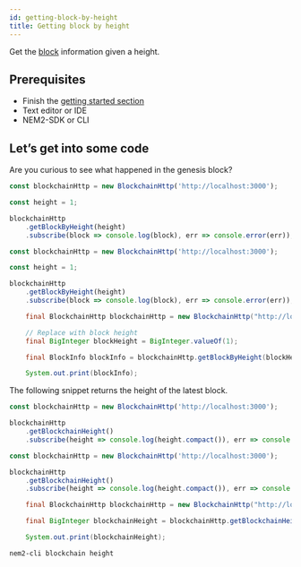 ```yaml
---
id: getting-block-by-height
title: Getting block by height
---
```

Get the [block](../../protocol/block.md) information given a height.

## Prerequisites

- Finish the [getting started section](../../getting-started/setting-up-workstation.md)
- Text editor or IDE
- NEM2-SDK or CLI

## Let’s get into some code

Are you curious to see what happened in the genesis block?

<!--DOCUSAURUS_CODE_TABS-->
<!--TypeScript-->
```js
const blockchainHttp = new BlockchainHttp('http://localhost:3000');

const height = 1;

blockchainHttp
    .getBlockByHeight(height)
    .subscribe(block => console.log(block), err => console.error(err));
```

<!--JavaScript-->
```js
const blockchainHttp = new BlockchainHttp('http://localhost:3000');

const height = 1;

blockchainHttp
    .getBlockByHeight(height)
    .subscribe(block => console.log(block), err => console.error(err));
```

<!--Java-->
```java
    final BlockchainHttp blockchainHttp = new BlockchainHttp("http://localhost:3000");

    // Replace with block height
    final BigInteger blockHeight = BigInteger.valueOf(1);

    final BlockInfo blockInfo = blockchainHttp.getBlockByHeight(blockHeight).toFuture().get();

    System.out.print(blockInfo);
```
<!--END_DOCUSAURUS_CODE_TABS-->

The following snippet returns the height of the latest block.

<!--DOCUSAURUS_CODE_TABS-->
<!--TypeScript-->
```js
const blockchainHttp = new BlockchainHttp('http://localhost:3000');

blockchainHttp
    .getBlockchainHeight()
    .subscribe(height => console.log(height.compact()), err => console.error(err));
```

<!--JavaScript-->
```js
const blockchainHttp = new BlockchainHttp('http://localhost:3000');

blockchainHttp
    .getBlockchainHeight()
    .subscribe(height => console.log(height.compact()), err => console.error(err));
```

<!--Java-->
```java
    final BlockchainHttp blockchainHttp = new BlockchainHttp("http://localhost:3000");

    final BigInteger blockchainHeight = blockchainHttp.getBlockchainHeight().toFuture().get();

    System.out.print(blockchainHeight);
```

<!--Bash-->
```sh
nem2-cli blockchain height
```

<!--END_DOCUSAURUS_CODE_TABS-->